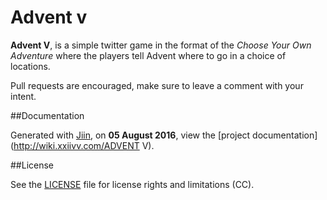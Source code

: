 # Advent v

**Advent V**, is a simple twitter game in the format of the *Choose Your Own Adventure* where the players tell Advent where to go in a choice of locations.

Pull requests are encouraged, make sure to leave a comment with your intent.

##Documentation

Generated with [Jiin](https://github.com/XXIIVV/Jiin), on **05 August 2016**, view the [project documentation](http://wiki.xxiivv.com/ADVENT V).

##License

See the [LICENSE](https://github.com/neauoire/License/README.md) file for license rights and limitations (CC).
